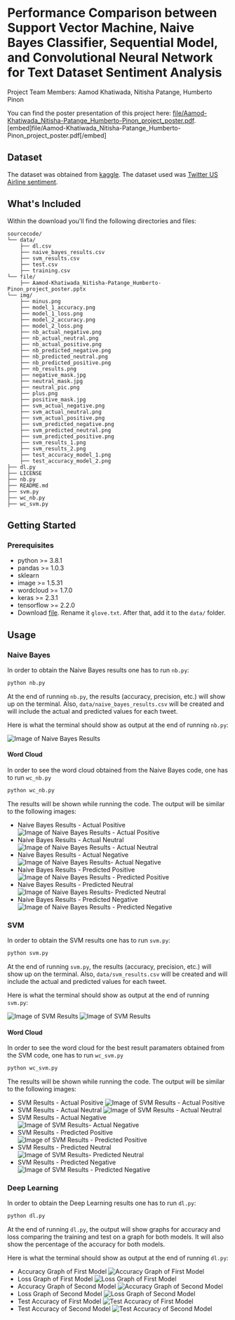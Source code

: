 # Performance Comparison between Support Vector Machine, Naive Bayes Classifier, Sequential Model, and Convolutional Neural Network for Text Dataset Sentiment Analysis
Project Team Members: Aamod Khatiwada, Nitisha Patange, Humberto Pinon

You can find the poster presentation of this project here: [file/Aamod-Khatiwada_Nitisha-Patange_Humberto-Pinon_project_poster.pdf](file/Aamod-Khatiwada_Nitisha-Patange_Humberto-Pinon_project_poster.pdf).
[embed]file/Aamod-Khatiwada_Nitisha-Patange_Humberto-Pinon_project_poster.pdf[/embed]

## Dataset

The dataset was obtained from [kaggle](https://www.kaggle.com/). The dataset used was [Twitter US Airline sentiment](https://www.kaggle.com/crowdflower/twitter-airline-sentiment).

## What's Included

Within the download you'll find the following directories and files:

```text
sourcecode/
└── data/
    ├── dl.csv
    ├── naive_bayes_results.csv
    ├── svm_results.csv
    ├── test.csv
    ├── training.csv
└── file/
    ├── Aamod-Khatiwada_Nitisha-Patange_Humberto-Pinon_project_poster.pptx
└── img/
    ├── minus.png
    ├── model_1_accuracy.png
    ├── model_1_loss.png
    ├── model_2_accuracy.png
    ├── model_2_loss.png
    ├── nb_actual_negative.png
    ├── nb_actual_neutral.png
    ├── nb_actual_positive.png
    ├── nb_predicted_negative.png
    ├── nb_predicted_neutral.png
    ├── nb_predicted_positive.png
    ├── nb_results.png
    ├── negative_mask.jpg
    ├── neutral_mask.jpg
    ├── neutral_pic.png
    ├── plus.png
    ├── positive_mask.jpg
    ├── svm_actual_negative.png
    ├── svm_actual_neutral.png
    ├── svm_actual_positive.png
    ├── svm_predicted_negative.png
    ├── svm_predicted_neutral.png
    ├── svm_predicted_positive.png
    ├── svm_results_1.png
    ├── svm_results_2.png
    ├── test_accuracy_model_1.png
    ├── test_accuracy_model_2.png
├── dl.py
├── LICENSE
├── nb.py
├── README.md
├── svm.py
├── wc_nb.py
├── wc_svm.py
```

## Getting Started

### Prerequisites

* python >= 3.8.1
* pandas >= 1.0.3
* sklearn
* image >= 1.5.31
* wordcloud >= 1.7.0
* keras >= 2.3.1
* tensorflow >= 2.2.0
* Download [file](https://www.kaggle.com/terenceliu4444/glove6b100dtxt). Rename it ```glove.txt```. After that, add it to the ```data/``` folder.

## Usage

### Naive Bayes

In order to obtain the Naive Bayes results one has to run ```nb.py```:

```bash
python nb.py
```

At the end of running ```nb.py```, the results (accuracy, precision, etc.) will show up on the terminal. Also, ```data/naive_bayes_results.csv``` will be created and will include the actual and predicted values for each tweet.

Here is what the terminal should show as output at the end of running ```nb.py```:

![Image of Naive Bayes Results](img/nb_results.png)

#### Word Cloud

In order to see the word cloud obtained from the Naive Bayes code, one has to run ```wc_nb.py```

```bash
python wc_nb.py
```

The results will be shown while running the code. The output will be similar to the following images:

* Naive Bayes Results - Actual Positive
![Image of Naive Bayes Results - Actual Positive](img/nb_actual_positive.png)
* Naive Bayes Results - Actual Neutral
![Image of Naive Bayes Results - Actual Neutral](img/nb_actual_neutral.png)
* Naive Bayes Results - Actual Negative
![Image of Naive Bayes Results- Actual Negative](img/nb_actual_negative.png)
* Naive Bayes Results - Predicted Positive
![Image of Naive Bayes Results - Predicted Positive](img/nb_predicted_positive.png)
* Naive Bayes Results - Predicted Neutral
![Image of Naive Bayes Results- Predicted Neutral](img/nb_predicted_neutral.png)
* Naive Bayes Results - Predicted Negative
![Image of Naive Bayes Results - Predicted Negative](img/nb_predicted_negative.png)

### SVM

In order to obtain the SVM results one has to run ```svm.py```:

```bash
python svm.py
```

At the end of running ```svm.py```, the results (accuracy, precision, etc.) will show up on the terminal. Also, ```data/svm_results.csv``` will be created and will include the actual and predicted values for each tweet.

Here is what the terminal should show as output at the end of running ```svm.py```:

![Image of SVM Results](img/svm_results_1.png)
![Image of SVM Results](img/svm_results_2.png)

#### Word Cloud

In order to see the word cloud for the best result paramaters obtained from the SVM code, one has to run ```wc_svm.py```

```bash
python wc_svm.py
```

The results will be shown while running the code. The output will be similar to the following images:

* SVM Results - Actual Positive
![Image of SVM Results - Actual Positive](img/svm_actual_positive.png)
* SVM Results - Actual Neutral
![Image of SVM Results - Actual Neutral](img/svm_actual_neutral.png)
* SVM Results - Actual Negative
![Image of SVM Results- Actual Negative](img/svm_actual_negative.png)
* SVM Results - Predicted Positive
![Image of SVM Results - Predicted Positive](img/svm_predicted_positive.png)
* SVM Results - Predicted Neutral
![Image of SVM Results- Predicted Neutral](img/svm_predicted_neutral.png)
* SVM Results - Predicted Negative
![Image of SVM Results - Predicted Negative](img/svm_predicted_negative.png)

### Deep Learning

In order to obtain the Deep Learning results one has to run ```dl.py```:

```bash
python dl.py
```

At the end of running ```dl.py```, the output will show graphs for accuracy and loss comparing the training and test on a graph for both models. It will also show the percentage of the accuracy for both models.

Here is what the terminal should show as output at the end of running ```dl.py```:

* Accuracy Graph of First Model
![Accuracy Graph of First Model](img/model_1_accuracy.png)
* Loss Graph of First Model
![Loss Graph of First Model](img/model_1_loss.png)
* Accuracy Graph of Second Model
![Accuracy Graph of Second Model](img/model_2_accuracy.png)
* Loss Graph of Second Model
![Loss Graph of Second Model](img/model_2_loss.png)
* Test Accuracy of First Model
![Test Accuracy of First Model](img/test_accuracy_model_1.png)
* Test Accuracy of Second Model
![Test Accuracy of Second Model](img/test_accuracy_model_2.png)